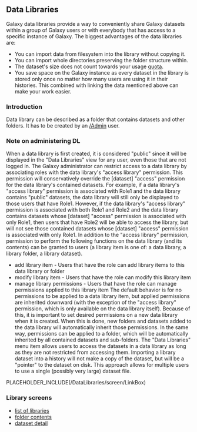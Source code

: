 ## Data Libraries

Galaxy data libraries provide a way to conveniently share Galaxy datasets within a group of Galaxy users or with everybody that has access to a specific instance of Galaxy. The biggest advantages of the data libraries are:
* You can import data from filesystem into the library without copying it.
* You can import whole directories preserving the folder structure within.
* The dataset's size does not count towards your usage [quota](https://wiki.galaxyproject.org/Admin/DiskQuotas).
* You save space on the Galaxy instance as every dataset in the library is stored only once no matter how many users are using it in their histories. This combined with linking the data mentioned above can make your work easier. 

### Introduction

Data library can be described as a folder that contains datasets and other folders. It has to be created by an [/Admin](/Admin) user.

### Note on administering DL
When a data library is first created, it is considered "public" since it will be displayed in the "Data Libraries" view for any user, even 
those that are not logged in.  The Galaxy administrator can restrict access to a data library by associating roles with the data library's 
"access library" permission.  This permission will conservatively override the [dataset] "access" permission for the data library's contained 
datasets.
For example, if a data library's "access library" permission is associated with Role1 and the data library contains "public" datasets, the 
data library will still only be displayed to those users that have Role1.  However, if the data library's "access library" permission is 
associated with both Role1 and Role2 and the data library contains datasets whose [dataset] "access" permission is associated with only Role1, 
then users that have Role2 will be able to access the library, but will not see those contained datasets whose [dataset] "access" permission 
is associated with only Role1.
In addition to the "access library" permission, permission to perform the following functions on the data library (and its contents) can 
be granted to users (a library item is one of: a data library, a library folder, a library dataset).
* add library item - Users that have the role can add library items to this data library or folder
* modify library item - Users that have the role can modify this library item
* manage library permissions - Users that have the role can manage permissions applied to this library item
The default behavior is for no permissions to be applied to a data library item, but applied permissions are inherited downward (with the exception
of the "access library" permission, which is only available on the data library itself).  Because of this, it is important to set desired permissions 
on a new data library when it is created.  When this is done, new folders and datasets added to the data library will automatically inherit those 
permissions.  In the same way, permissions can be applied to a folder, which will be automatically inherited by all contained datasets and sub-folders.
The "Data Libraries" menu item allows users to access the datasets in a data library as long as they are not restricted from accessing them.
Importing a library dataset into a history will not make a copy of the dataset, but will be a "pointer" to the dataset on disk.  This
approach allows for multiple users to use a single (possibly very large) dataset file.

PLACEHOLDER_INCLUDE(/DataLibraries/screen/LinkBox)
### Library screens

* [list of libraries](/DataLibraries/screen/ListOfLibraries)
* [folder contents](/DataLibraries/screen/FolderContents)
* [dataset detail](/DataLibraries/screen/DatasetDetail)
